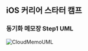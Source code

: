 ## iOS 커리어 스타터 캠프

### 동기화 메모장 Step1 UML
![CloudMemoUML](https://user-images.githubusercontent.com/71247008/131958423-83f991e2-c495-43e7-a74b-2803b198c938.png)

